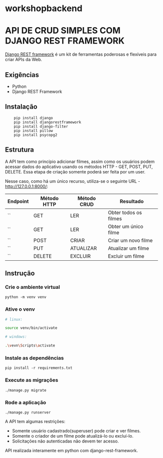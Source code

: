 # workshopbackend

# API DE CRUD SIMPLES COM DJANGO REST FRAMEWORK
[Django REST framework](http://www.django-rest-framework.org/) é um kit de ferramentas poderosas e flexíveis para criar APIs da Web.

## Exigências
- Python 
- Django REST Framework

## Instalação
```
	pip install django
	pip install djangorestframework
	pip install django-filter
	pip install pillow
  	pip install psycopg2
```

## Estrutura

A API tem como princípio adicionar filmes, assim como os usuários podem acessar dados do aplicativo usando os métodos HTTP - GET, POST, PUT, DELETE. 
Essa etapa de criação somente poderá ser feita por um user.

Nesse caso, como há um único recurso, utiliza-se o seguinte URL - http://127.0.0.1:8000/:

Endpoint |Método HTTP | Método CRUD | Resultado
-- | -- |-- |--
`` | GET | LER | Obter todos os filmes
`` | GET | LER | Obter um único filme
``| POST | CRIAR | Criar um novo filme
`` | PUT | ATUALIZAR | Atualizar um filme
`` | DELETE | EXCLUIR | Excluir um filme

## Instrução

### Crie o ambiente virtual
```
python -m venv venv
```
### Ative o venv
```bash
# linux: 

source venv/bin/activate

```

```bash
# windows: 

.\vevn\Scripts\activate

```

### Instale as dependências 
```
pip install -r requirements.txt
```
### Execute as migrações
```
./manage.py migrate
```
### Rode a aplicação
```
./manage.py runserver
```

A API tem algumas restrições:
-   Somente usuário cadastrado(superuser) pode criar e ver filmes.
-   Somente o criador de um filme pode atualizá-lo ou excluí-lo.
-   Solicitações não autenticadas não devem ter acesso.

API realizada interamente em python com django-rest-framework.
